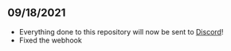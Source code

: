 ## 09/18/2021
* Everything done to this repository will now be sent to [Discord](https://discord.com/invite/zWFW6yg)!
* Fixed the webhook

